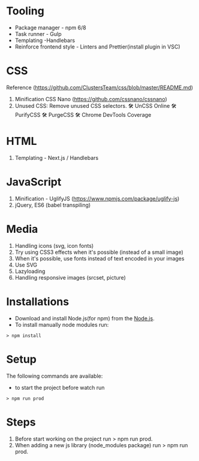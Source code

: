 # Tooling

- Package manager - npm 6/8
- Task runner - Gulp
- Templating -Handlebars
- Reinforce frontend style - Linters and Prettier(install plugin in VSC)

# CSS

Reference (https://github.com/ClustersTeam/css/blob/master/README.md)

1. Minification CSS Nano (https://github.com/cssnano/cssnano)
2. Unused CSS: Remove unused CSS selectors. 🛠 UnCSS Online 🛠 PurifyCSS 🛠 PurgeCSS 🛠 Chrome DevTools Coverage

# HTML

1. Templating - Next.js / Handlebars

# JavaScript

1. Minification - UglifyJS (https://www.npmjs.com/package/uglify-js)
2. jQuery, ES6 (babel transpiling)

# Media

1. Handling icons (svg, icon fonts)
2. Try using CSS3 effects when it's possible (instead of a small image)
3. When it's possible, use fonts instead of text encoded in your images
4. Use SVG
5. Lazyloading
6. Handling responsive images (srcset, picture)

# Installations

- Download and install Node.js(for npm) from the [Node.js](https://nodejs.org/).
- To install manually node modules run:

```
> npm install
```

# Setup

The following commands are available:

- to start the project before watch run

```
> npm run prod
```

# Steps

1. Before start working on the project run > npm run prod.
2. When adding a new js library (node_modules package) run > npm run prod.
